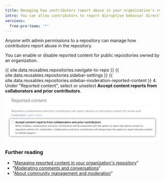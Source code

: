 ```yaml
---
title: Managing how contributors report abuse in your organization's repository
intro: You can allow contributors to report disruptive behavior directly to repository maintainers.
versions:
  free-pro-team: '*'
---
```


Anyone with admin permissions to a repository can manage how contributors report abuse in the repository.

You can enable or disable reported content for public repositories owned by an organization.

{{ site.data.reusables.repositories.navigate-to-repo }}
{{ site.data.reusables.repositories.sidebar-settings }}
{{ site.data.reusables.repositories.sidebar-moderation-reported-content }}
4. Under "Reported content", select or unselect **Accept content reports from collaborators and prior contributors**.
  ![Checkbox for opting into or out of reported content for a repository](/assets/images/help/repository/reported-content-opt-in-checkbox.png)

### Further reading

- "[Managing reported content in your organization's repository](/github/building-a-strong-community/managing-reported-content-in-your-organizations-repository)"
- "[Moderating comments and conversations](/github/building-a-strong-community/moderating-comments-and-conversations)"
- "[About community management and moderation](/github/building-a-strong-community/about-community-management-and-moderation)"
